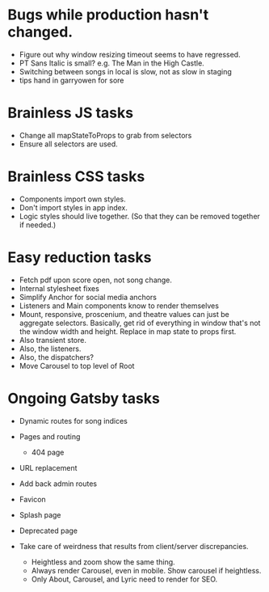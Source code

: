 # Bugs while production hasn't changed.
* Figure out why window resizing timeout seems to have regressed.
* PT Sans Italic is small? e.g. The Man in the High Castle.
* Switching between songs in local is slow, not as slow in staging
* tips hand in garryowen for sore

# Brainless JS tasks
* Change all mapStateToProps to grab from selectors
* Ensure all selectors are used.

# Brainless CSS tasks
* Components import own styles.
* Don't import styles in app index.
* Logic styles should live together. (So that they can be removed together if needed.)

# Easy reduction tasks
* Fetch pdf upon score open, not song change.
* Internal stylesheet fixes
* Simplify Anchor for social media anchors
* Listeners and Main components know to render themselves
* Mount, responsive, proscenium, and theatre values can just be aggregate selectors. Basically, get rid of everything in window that's not the window width and height. Replace in map state to props first.
* Also transient store.
* Also, the listeners.
* Also, the dispatchers?
* Move Carousel to top level of Root

# Ongoing Gatsby tasks
* Dynamic routes for song indices
* Pages and routing
    * 404 page
* URL replacement
* Add back admin routes

* Favicon
* Splash page
* Deprecated page
* Take care of weirdness that results from client/server discrepancies.
    * Heightless and zoom show the same thing.
    * Always render Carousel, even in mobile. Show carousel if heightless.
    * Only About, Carousel, and Lyric need to render for SEO.
